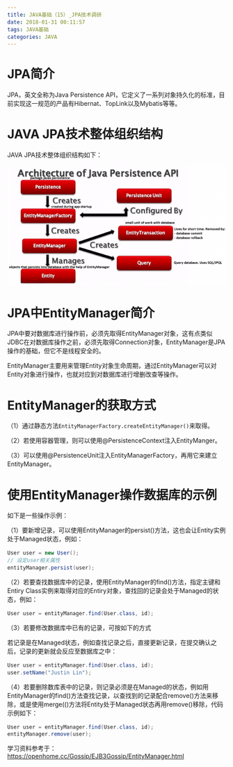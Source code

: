 ```yaml
---
title: JAVA基础（15）_JPA技术调研
date: 2018-01-31 00:11:57
tags: JAVA基础
categories: JAVA
---
```


# JPA简介

JPA，英文全称为Java Persistence API，它定义了一系列对象持久化的标准，目前实现这一规范的产品有Hibernat、TopLink以及Mybatis等等。

# JAVA JPA技术整体组织结构

JAVA JPA技术整体组织结构如下：

![](/images/java_syntax_15_1.png)

# JPA中EntityManager简介

JPA中要对数据库进行操作前，必须先取得EntityManager对象，这有点类似JDBC在对数据库操作之前，必须先取得Connection对象，EntityManager是JPA操作的基础，但它不是线程安全的。

EntityManager主要用来管理Entity对象生命周期，通过EntityManager可以对Entity对象进行操作，也就对应到对数据库进行增删改查等操作。

# EntityManager的获取方式

（1）通过静态方法`EntityManagerFactory.createEntityManager()`来取得。

（2）若使用容器管理，则可以使用@PersistenceContext注入EntityManger。

（3）可以使用@PersistenceUnit注入EntityManagerFactory，再用它来建立EntityManager。

# 使用EntityManager操作数据库的示例

如下是一些操作示例：

（1）要新增记录，可以使用EntityManager的persist()方法，这也会让Entity实例处于Managed状态，例如：

```java
User user = new User();
// 设定user相关属性
entityManager.persist(user);
```

（2）若要查找数据库中的记录，使用EntityManager的find()方法，指定主键和Entiry Class实例来取得对应的Entiry对象，查找回的记录会处于Managed的状态，例如：

```java
User user = entityManager.find(User.class, id);
```

（3）若要修改数据库中已有的记录，可按如下的方式

若记录是在Managed状态，例如查找记录之后，直接更新记录，在提交确认之后，记录的更新就会反应至数据库之中：

```java
User user = entityManager.find(User.class, id);
user.setName("Justin Lin");
```

（4）若要删除数库表中的记录，则记录必须是在Managed的状态，例如用EntityManager的find()方法查找记录，以查找到的记录配合remove()方法来移除，或是使用merge(()方法将Entity处于Managed状态再用remove()移除，代码示例如下：

```java
User user = entityManager.find(User.class, id);
entityManager.remove(user);
```


学习资料参考于：
https://openhome.cc/Gossip/EJB3Gossip/EntityManager.html
